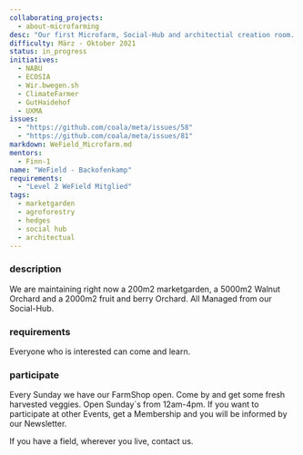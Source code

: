 ```yaml
---
collaborating_projects:
  - about-microfarming
desc: "Our first Microfarm, Social-Hub and architectial creation room. From here we started our mission to enable regenerative Microfarming for everybody."
difficulty: März - Oktober 2021
status: in_progress
initiatives:
  - NABU 
  - ECOSIA 
  - Wir.bwegen.sh
  - ClimateFarmer
  - GutHaidehof
  - UXMA
issues:
  - "https://github.com/coala/meta/issues/58"
  - "https://github.com/coala/meta/issues/81"
markdown: WeField_Microfarm.md
mentors:
  - Finn-1
name: "WeField - Backofenkamp"
requirements:
  - "Level 2 WeField Mitglied"
tags:
  - marketgarden
  - agroforestry
  - hedges
  - social hub
  - architectual 
---
```


### description

We are maintaining right now a 200m2 marketgarden, a 5000m2 Walnut Orchard and a 2000m2 fruit and berry Orchard. All Managed from our Social-Hub.

### requirements

Everyone who is interested can come and learn.

### participate

Every Sunday we have our FarmShop open. Come by and get some fresh harvested veggies. 
Open Sunday´s from 12am-4pm.
If you want to participate at other Events, get a Membership and you will be informed by our Newsletter.

If you have a field, wherever you live, contact us.




